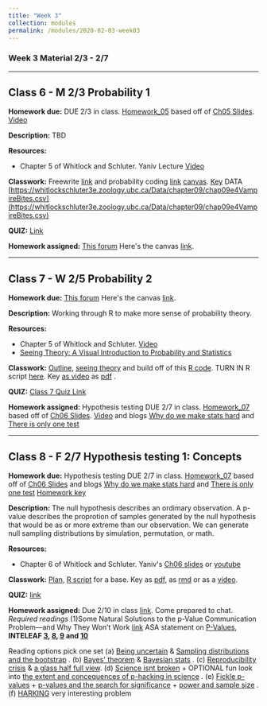 ```yaml
---
title: "Week 3"
collection: modules
permalink: /modules/2020-02-03-week03
---
```


### Week 3 Material 2/3 - 2/7

---

## Class 6 - M 2/3 Probability 1

**Homework due:** DUE 2/3 in class. [Homework_05](https://drive.google.com/open?id=1nW1Gr-_cWfVq0u5U8t5ZTXsLKS3f5MEA) based off of [Ch05 Slides](https://drive.google.com/open?id=16ol45OeawSgi7pngNsuM2t9hJoaNmHor). [Video](https://youtu.be/H8LnzgQxNoM)

**Description:** TBD

**Resources:**

- Chapter 5 of Whitlock and Schluter. Yaniv Lecture [Video](https://youtu.be/H8LnzgQxNoM)

**Classwork:** Freewrite [link](https://drive.google.com/open?id=1CpQSvcV0Bz9-IOHyMM3mGF9HeZRcpWWl) and probability coding [link](https://drive.google.com/open?id=1rW-X9ebBptdg3CFLswwQ9UntmHvp9sSR) [canvas](https://canvas.umn.edu/courses/151855/assignments/1003717).  [Key](https://drive.google.com/open?id=1VneoAmjlMoHKx6WS0d32GCtts78IsxPZ)   DATA [https://whitlockschluter3e.zoology.ubc.ca/Data/chapter09/chap09e4VampireBites.csv](https://whitlockschluter3e.zoology.ubc.ca/Data/chapter09/chap09e4VampireBites.csv)

**QUIZ:** [Link](https://canvas.umn.edu/courses/151855/quizzes/237817)

**Homework assigned:** [This forum](https://docs.google.com/forms/d/e/1FAIpQLSc0WqFG2wJVqBEvIu2zErAPEEKo8CJfYIiNWio-6kk-fPmG3w/viewform) Here's the canvas [link](https://canvas.umn.edu/courses/151855/assignments/1003920).

---

## Class 7 - W 2/5 Probability 2

**Homework due:**  [This forum](https://docs.google.com/forms/d/e/1FAIpQLSc0WqFG2wJVqBEvIu2zErAPEEKo8CJfYIiNWio-6kk-fPmG3w/viewform) Here's the canvas [link](https://canvas.umn.edu/courses/151855/assignments/1003920).

**Description:** Working through R to make more sense of probability theory.

**Resources:**

- Chapter 5 of Whitlock and Schluter. [Video](https://youtu.be/H8LnzgQxNoM)
- [Seeing Theory: A Visual Introduction to Probability and Statistics](https://seeing-theory.brown.edu/)

**Classwork:** [Outline](https://drive.google.com/open?id=1H9fLxxzEhgedmnG684f0ZbYCNXrqmxfy), [seeing theory](https://seeing-theory.brown.edu/) and build off of this [R code](https://drive.google.com/open?id=1ejrkhpGi6rlC9_0EOaM1onUNnnZSrtr0).   TURN IN R script [here](https://canvas.umn.edu/courses/151855/assignments/1006092).  Key [as video](https://youtu.be/p0tT95UBnPo) as [pdf](https://drive.google.com/open?id=1vvVHdq-1EF2FuDuP5K_ZoOEXaSh8tgDu) .

**QUIZ:** [Class 7 Quiz Link](https://canvas.umn.edu/courses/151855/quizzes/238173)

**Homework assigned:** Hypothesis testing DUE 2/7 in class. [Homework_07](https://drive.google.com/open?id=1sF8dtZLt65VUx7JlqaFmvWKT7Edh_E3t) based off of [Ch06 Slides](https://drive.google.com/open?id=1J0KZMf5LyRJSDIRT5RSuYuU_OrKeiN-F). [Video](https://youtu.be/jO1czUivShE) and blogs [Why do we make stats hard](https://scientistseessquirrel.wordpress.com/2015/10/06/why-do-we-make-statistics-so-hard-for-our-students/) and  [There is only one test](http://allendowney.blogspot.com/2016/06/there-is-still-only-one-test.html)

---

## Class 8 - F 2/7 Hypothesis testing 1: Concepts

**Homework due:** Hypothesis testing DUE 2/7 in class. [Homework_07](https://drive.google.com/open?id=1sF8dtZLt65VUx7JlqaFmvWKT7Edh_E3t) based off of [Ch06 Slides](https://drive.google.com/open?id=1J0KZMf5LyRJSDIRT5RSuYuU_OrKeiN-F) and blogs [Why do we make stats hard](https://scientistseessquirrel.wordpress.com/2015/10/06/why-do-we-make-statistics-so-hard-for-our-students/) and  [There is only one test](http://allendowney.blogspot.com/2016/06/there-is-still-only-one-test.html) [Homework key](https://drive.google.com/open?id=1dWnCy7nkfFDzJi-CPgtcCHQ4v9HT9wbl)

**Description:** The null hypothesis describes an ordimary observation. A p-value describes the proprotion of samples generated by the null hypothesis that would be as or more extreme than our observation. We can generate null sampling distributions by simulation, permutation, or  math.

**Resources:**

- Chapter 6 of Whitlock and Schluter. Yaniv's [Ch06 slides](https://drive.google.com/open?id=1J0KZMf5LyRJSDIRT5RSuYuU_OrKeiN-F) or [youtube](https://youtu.be/jO1czUivShE)

**Classwork:** [Plan](https://drive.google.com/open?id=1dlI19SZ83BtE04ueINIeGqdhbjZXfx1e),
[R script](https://drive.google.com/open?id=1oBEcc9p1y7IjLCdIAyvlyZyHBV4A1R9c) for a base.  Key as [pdf](https://drive.google.com/open?id=1__9tsD3i1RujfA6sup7d8PPP42e-Yq1_), as [rmd](https://drive.google.com/open?id=1yzdqaVhGxo8CBfOWO84hozkrH3VZ-Q3w) or as a [video](https://youtu.be/nUtC3Izzq5c).

**QUIZ:** [link](https://canvas.umn.edu/courses/151855/quizzes/238517)

**Homework assigned:** Due 2/10 in class [link](https://drive.google.com/open?id=17zRHxyoBMqiHtcMCglOBXlbqfBil3ddM). Come prepared to chat.
*Required readings* (1)Some Natural Solutions to the p-Value Communication Problem—and Why They Won’t Work [link](https://drive.google.com/open?id=1GSNsFh6H0zZwJxH1FK9hAge2GZLHWcx4) ASA statement on [P-Values](https://drive.google.com/open?id=1X2mHZ0PolAXFIZUOHFaGm-l60U_g0G2J),  **INTELEAF [3](https://drive.google.com/open?id=1622nagghFIPG2YfnVoVwbwtGyshEXlqt), [8](https://drive.google.com/open?id=1NCL7l_5M6PHVBdIjVB3MphabN-MkRgFC), [9](https://drive.google.com/open?id=1d03f4K_3vGYR1gjlkkc138GESkHtHqEa) and [10](https://drive.google.com/open?id=1BqyDDqprIa3gQIsBG3ylm21Uhu8wVIOf)**

Reading options pick one set
(a) [Being uncertain](https://drive.google.com/open?id=1ndMGo4mjJLYwP6AYsE-hU3v-NgBPDWCj) & [Sampling distributions and the bootstrap](https://drive.google.com/open?id=1dv_O7NxlKeHNYeHj0aqMAiU4lRlPt1bw) .
(b) [Bayes' theorem](https://drive.google.com/open?id=1NF3_ZOKHkHG7sNjCCHA51r9AQRpBiwca) & [Bayesian stats](https://drive.google.com/open?id=1OeIKnywn-PYxatvurT8PM-eNnRFkVnDs) .
(c) [Reproducibility crisis](https://drive.google.com/open?id=1_JGvpQMvAZBUbYoVBSDFKLr7B5zVkaSD) & [a glass half full view](https://drive.google.com/open?id=18yK8aBkz8PwRKmXhwXJSzMiDRmsdOkaB).
(d) [Science isnt broken](https://fivethirtyeight.com/features/science-isnt-broken/)  + OPTIONAL fun look into [the extent and concequences of p-hacking in science](https://journals.plos.org/plosbiology/article?id=10.1371/journal.pbio.1002106) .
(e) [Fickle p-values](https://drive.google.com/open?id=1nfyVhyDZ-Ics3LP6EAtjCwS_zizxMMY3) + [p-values and the search for significance](https://drive.google.com/open?id=1kXjft9xtKS7iv7cIECGzCPKriOZCYaLk) +  [power and sample size](https://drive.google.com/open?id=1wmdOskDiGz2NnRv2X5RzI3X15SBik9hv) .
(f) [HARKING](https://drive.google.com/open?id=1h2AEYOyUfihyICtlPp-EG0aYRyEOYzn1) very interesting problem
